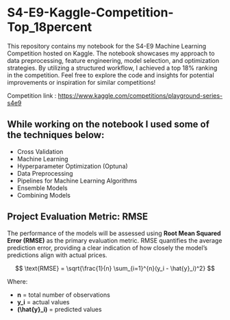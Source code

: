 # S4-E9-Kaggle-Competition-Top_18percent
This repository contains my notebook for the S4-E9 Machine Learning Competition hosted on Kaggle. The notebook showcases my approach to data preprocessing, feature engineering, model selection, and optimization strategies. By utilizing a structured workflow, I achieved a top 18% ranking in the competition. Feel free to explore the code and insights for potential improvements or inspiration for similar competitions!

Competition link : https://www.kaggle.com/competitions/playground-series-s4e9

 ## While working on the notebook I used some of the techniques below:
 * Cross Validation
 * Machine Learning
 * Hyperparameter Optimization (Optuna)
 * Data Preprocessing
 * Pipelines for Machine Learning Algorithms
 * Ensemble Models
 * Combining Models



## Project Evaluation Metric: RMSE

The performance of the models will be assessed using **Root Mean Squared Error (RMSE)** as the primary evaluation metric. RMSE quantifies the average prediction error, providing a clear indication of how closely the model’s predictions align with actual prices.

$$
\text{RMSE} = \sqrt{\frac{1}{n} \sum_{i=1}^{n}(y_i - \hat{y}_i)^2}
$$

Where:
- **n** = total number of observations  
- **y_i** = actual values  
- **\(\hat{y}_i\)** = predicted values
